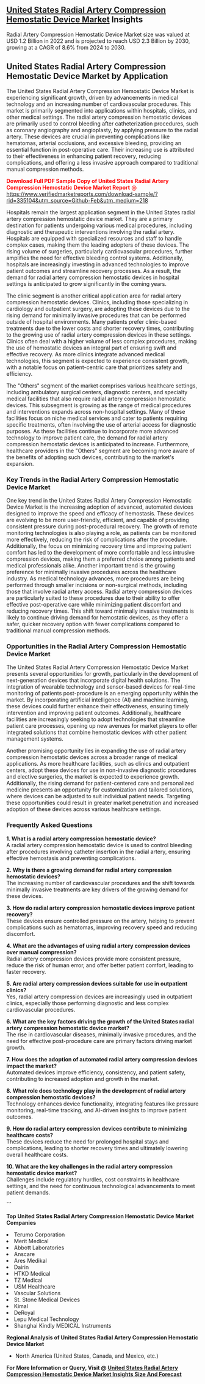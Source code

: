 <h2><a href="https://www.verifiedmarketreports.com/download-sample/?rid=335104&amp;utm_source=Github-Feb&amp;utm_medium=218" target="_blank">United States Radial Artery Compression Hemostatic Device Market</a> Insights</h2><p>Radial Artery Compression Hemostatic Device Market size was valued at USD 1.2 Billion in 2022 and is projected to reach USD 2.3 Billion by 2030, growing at a CAGR of 8.6% from 2024 to 2030.</p><p> <h2>United States Radial Artery Compression Hemostatic Device Market by Application</h2> <p>The United States Radial Artery Compression Hemostatic Device Market is experiencing significant growth, driven by advancements in medical technology and an increasing number of cardiovascular procedures. This market is primarily segmented into applications within hospitals, clinics, and other medical settings. The radial artery compression hemostatic devices are primarily used to control bleeding after catheterization procedures, such as coronary angiography and angioplasty, by applying pressure to the radial artery. These devices are crucial in preventing complications like hematomas, arterial occlusions, and excessive bleeding, providing an essential function in post-operative care. Their increasing use is attributed to their effectiveness in enhancing patient recovery, reducing complications, and offering a less invasive approach compared to traditional manual compression methods. <p><span class=""><span style="color: #ff0000;"><strong>Download Full PDF Sample Copy of United States Radial Artery Compression Hemostatic Device Market Report</strong> @ </span><a href="https://www.verifiedmarketreports.com/download-sample/?rid=335104&amp;utm_source=Github-Feb&amp;utm_medium=218" target="_blank">https://www.verifiedmarketreports.com/download-sample/?rid=335104&amp;utm_source=Github-Feb&amp;utm_medium=218</a></span></p> Hospitals remain the largest application segment in the United States radial artery compression hemostatic device market. They are a primary destination for patients undergoing various medical procedures, including diagnostic and therapeutic interventions involving the radial artery. Hospitals are equipped with specialized resources and staff to handle complex cases, making them the leading adopters of these devices. The rising volume of surgeries, particularly cardiovascular procedures, further amplifies the need for effective bleeding control systems. Additionally, hospitals are increasingly investing in advanced technologies to improve patient outcomes and streamline recovery processes. As a result, the demand for radial artery compression hemostatic devices in hospital settings is anticipated to grow significantly in the coming years. <p>The clinic segment is another critical application area for radial artery compression hemostatic devices. Clinics, including those specializing in cardiology and outpatient surgery, are adopting these devices due to the rising demand for minimally invasive procedures that can be performed outside of hospital environments. Many patients prefer clinic-based treatments due to the lower costs and shorter recovery times, contributing to the growing use of radial artery compression devices in these settings. Clinics often deal with a higher volume of less complex procedures, making the use of hemostatic devices an integral part of ensuring swift and effective recovery. As more clinics integrate advanced medical technologies, this segment is expected to experience consistent growth, with a notable focus on patient-centric care that prioritizes safety and efficiency.</p> <p>The "Others" segment of the market comprises various healthcare settings, including ambulatory surgical centers, diagnostic centers, and specialty medical facilities that also require radial artery compression hemostatic devices. This subsegment is growing as the range of medical procedures and interventions expands across non-hospital settings. Many of these facilities focus on niche medical services and cater to patients requiring specific treatments, often involving the use of arterial access for diagnostic purposes. As these facilities continue to incorporate more advanced technology to improve patient care, the demand for radial artery compression hemostatic devices is anticipated to increase. Furthermore, healthcare providers in the "Others" segment are becoming more aware of the benefits of adopting such devices, contributing to the market's expansion.</p> <h3>Key Trends in the Radial Artery Compression Hemostatic Device Market</h3> <p>One key trend in the United States Radial Artery Compression Hemostatic Device Market is the increasing adoption of advanced, automated devices designed to improve the speed and efficacy of hemostasis. These devices are evolving to be more user-friendly, efficient, and capable of providing consistent pressure during post-procedural recovery. The growth of remote monitoring technologies is also playing a role, as patients can be monitored more effectively, reducing the risk of complications after the procedure. Additionally, the focus on minimizing recovery time and improving patient comfort has led to the development of more comfortable and less intrusive compression devices, making them a preferred choice among patients and medical professionals alike. Another important trend is the growing preference for minimally invasive procedures across the healthcare industry. As medical technology advances, more procedures are being performed through smaller incisions or non-surgical methods, including those that involve radial artery access. Radial artery compression devices are particularly suited to these procedures due to their ability to offer effective post-operative care while minimizing patient discomfort and reducing recovery times. This shift toward minimally invasive treatments is likely to continue driving demand for hemostatic devices, as they offer a safer, quicker recovery option with fewer complications compared to traditional manual compression methods.</p> <h3>Opportunities in the Radial Artery Compression Hemostatic Device Market</h3> <p>The United States Radial Artery Compression Hemostatic Device Market presents several opportunities for growth, particularly in the development of next-generation devices that incorporate digital health solutions. The integration of wearable technology and sensor-based devices for real-time monitoring of patients post-procedure is an emerging opportunity within the market. By incorporating artificial intelligence (AI) and machine learning, these devices could further enhance their effectiveness, ensuring timely intervention and improving patient outcomes. Additionally, healthcare facilities are increasingly seeking to adopt technologies that streamline patient care processes, opening up new avenues for market players to offer integrated solutions that combine hemostatic devices with other patient management systems.</p> <p>Another promising opportunity lies in expanding the use of radial artery compression hemostatic devices across a broader range of medical applications. As more healthcare facilities, such as clinics and outpatient centers, adopt these devices for use in non-invasive diagnostic procedures and elective surgeries, the market is expected to experience growth. Additionally, the rising demand for patient-centered care and personalized medicine presents an opportunity for customization and tailored solutions, where devices can be adjusted to suit individual patient needs. Targeting these opportunities could result in greater market penetration and increased adoption of these devices across various healthcare settings.</p> <h3>Frequently Asked Questions</h3> <p><b>1. What is a radial artery compression hemostatic device?</b><br> A radial artery compression hemostatic device is used to control bleeding after procedures involving catheter insertion in the radial artery, ensuring effective hemostasis and preventing complications.</p> <p><b>2. Why is there a growing demand for radial artery compression hemostatic devices?</b><br> The increasing number of cardiovascular procedures and the shift towards minimally invasive treatments are key drivers of the growing demand for these devices.</p> <p><b>3. How do radial artery compression hemostatic devices improve patient recovery?</b><br> These devices ensure controlled pressure on the artery, helping to prevent complications such as hematomas, improving recovery speed and reducing discomfort.</p> <p><b>4. What are the advantages of using radial artery compression devices over manual compression?</b><br> Radial artery compression devices provide more consistent pressure, reduce the risk of human error, and offer better patient comfort, leading to faster recovery.</p> <p><b>5. Are radial artery compression devices suitable for use in outpatient clinics?</b><br> Yes, radial artery compression devices are increasingly used in outpatient clinics, especially those performing diagnostic and less complex cardiovascular procedures.</p> <p><b>6. What are the key factors driving the growth of the United States radial artery compression hemostatic device market?</b><br> The rise in cardiovascular diseases, minimally invasive procedures, and the need for effective post-procedure care are primary factors driving market growth.</p> <p><b>7. How does the adoption of automated radial artery compression devices impact the market?</b><br> Automated devices improve efficiency, consistency, and patient safety, contributing to increased adoption and growth in the market.</p> <p><b>8. What role does technology play in the development of radial artery compression hemostatic devices?</b><br> Technology enhances device functionality, integrating features like pressure monitoring, real-time tracking, and AI-driven insights to improve patient outcomes.</p> <p><b>9. How do radial artery compression devices contribute to minimizing healthcare costs?</b><br> These devices reduce the need for prolonged hospital stays and complications, leading to shorter recovery times and ultimately lowering overall healthcare costs.</p> <p><b>10. What are the key challenges in the radial artery compression hemostatic device market?</b><br> Challenges include regulatory hurdles, cost constraints in healthcare settings, and the need for continuous technological advancements to meet patient demands.</p> ```</p><p><strong>Top United States Radial Artery Compression Hemostatic Device Market Companies</strong></p><div data-test-id=""><p><li>Terumo Corporation</li><li> Merit Medical</li><li> Abbott Laboratories</li><li> Anscare</li><li> Ares Medikal</li><li> Dairin</li><li> HTKD Medical</li><li> TZ Medical</li><li> USM Healthcare</li><li> Vascular Solutions</li><li> St. Stone Medical Devices</li><li> Kimal</li><li> DeRoyal</li><li> Lepu Medical Technology</li><li> Shanghai Kindly MEDICAL Instruments</li></p><div><strong>Regional Analysis of&nbsp;United States Radial Artery Compression Hemostatic Device Market</strong></div><ul><li dir="ltr"><p dir="ltr">North America&nbsp;(United States, Canada, and Mexico, etc.)</p></li></ul><p><strong>For More Information or Query, Visit @&nbsp;</strong><strong><a href="https://www.verifiedmarketreports.com/product/radial-artery-compression-hemostatic-device-market/?utm_source=Github-Feb&amp;utm_medium=218" target="_blank">United States Radial Artery Compression Hemostatic Device Market Insights Size And Forecast</a></strong></p></div>
